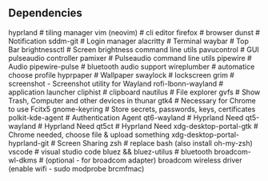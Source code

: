 ## Dependencies
hyprland # tiling manager
vim (neovim) # cli editor
firefox # browser
dunst # Notification
sddm-git # Login manager
alacritty # Terminal
waybar # Top Bar
brightnessctl # Screen brightness command line utils
pavucontrol # GUI pulseaudio controller
pamixer # Pulseaudio command line utils
pipewire # Audio
pipewire-pulse # bluetooth audio support
wireplumber # automatice choose profile
hyprpaper # Wallpaper
swaylock # lockscreen
grim # screenshot - Screenshot utility for Wayland
rofi-lbonn-wayland # application launcher
cliphist # clipboard
nautilus # File explorer
gvfs # Show Trash, Computer and other devices in thunar
gtk4 # Necessary for Chrome to use Fcitx5
gnome-keyring # Store secrets, passwords, keys, certificates
polkit-kde-agent # Authentication Agent
qt6-wayland # Hyprland Need
qt5-wayland # Hyprland Need
qt5ct # Hyprland Need
xdg-desktop-portal-gtk # Chrome needed, choose file & upload something
xdg-desktop-portal-hyprland-git # Screen Sharing
zsh # replace bash (also install oh-my-zsh)
vscode # visual studio code
bluez && bluez-utilus # bluetooth
broadcom-wl-dkms # (optional - for broadcom adapter) broadcom wireless driver (enable wifi - sudo modprobe brcmfmac)
